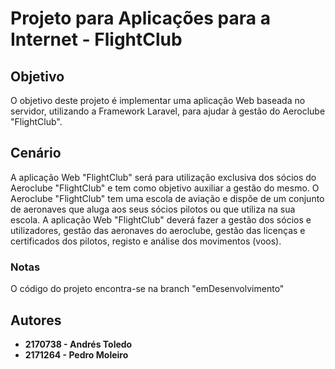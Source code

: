 # Projeto para Aplicações para a Internet - FlightClub

## Objetivo

O objetivo deste projeto é implementar uma aplicação Web baseada no servidor, utilizando a Framework Laravel, para ajudar à gestão do Aeroclube "FlightClub".

## Cenário

A aplicação Web "FlightClub" será para utilização exclusiva dos sócios do Aeroclube "FlightClub" e tem como objetivo auxiliar a gestão do mesmo. O Aeroclube "FlightClub" tem uma escola de aviação e dispõe de um conjunto de aeronaves que aluga aos seus sócios pilotos ou que utiliza na sua escola. A aplicação Web "FlightClub" deverá fazer a gestão dos sócios e utilizadores, gestão das aeronaves do aeroclube, gestão das licenças e certificados dos pilotos, registo e análise dos movimentos (voos).

### Notas

O código do projeto encontra-se na branch "emDesenvolvimento"

## Autores

* **2170738 - Andrés Toledo**
* **2171264 - Pedro Moleiro**
